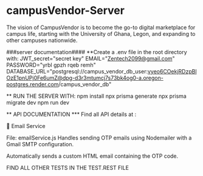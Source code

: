 # campusVendor-Server
The vision of CampusVendor is to become the go-to digital marketplace for campus life, starting with the University of Ghana, Legon, and expanding to other campuses nationwide.


###server documentation####
**Create a .env file in the root directory with:
JWT_secret="secret key"
EMAIL="Zentech2099@gmail.com"
PASSWORD="yrbl gpzh rqeb remh"
DATABASE_URL="postgresql://campus_vendor_db_user:vyeo6COekjRDzpBlOzE1pnUPj0Fe6umZ@dpg-d3r3mtumcj7s73bk4og0-a.oregon-postgres.render.com/campus_vendor_db"

** RUN THE SERVER WITH:
npm install
npx prisma generate
npx prisma migrate dev
npm run dev

** API DOCUMENTATION ***
Find all API details at :

💌 Email Service

File: emailService.js
Handles sending OTP emails using Nodemailer with a Gmail SMTP configuration.

Automatically sends a custom HTML email containing the OTP code.

FIND ALL OTHER TESTS IN THE TEST.REST FILE



